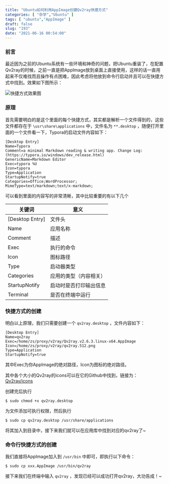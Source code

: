 ```yaml
---
title: "Ubuntu如何利用AppImage创建Qv2ray快捷方式"
categories: [ "杂学","Ubuntu" ]
tags: [ "ubuntu","AppImage" ]
draft: false
slug: "193"
date: "2021-06-16 00:54:00"
---
```


### 前言

最近因为之前的Ubuntu系统有一些环境和神奇的问题，把Ubuntu重装了，在配置Qv2ray的时候，之前一直是把AppImage放到桌面上直接使用，这样的话一直用起来不仅难找而且操作有点困难，因此考虑将他放到命令行启动并且可以在快捷方式中找到。效果如下图所示：


![快捷方式效果图][1]


### 原理

首先需要明白的是这个里面的每个快捷方式，其实都是解析一个文件得到的，这些文件都存在于 `\usr\share\applications` 中，文件名为 `**.desktop` ，随便打开里面的一个文件看一下，Typora的启动文件内容如下：

```shell
[Desktop Entry]
Name=Typora
Comment=a minimal Markdown reading & writing app. Change Log: (https://typora.io/windows/dev_release.html)
GenericName=Markdown Editor
Exec=typora %U
Icon=typora
Type=Application
StartupNotify=true
Categories=Office;WordProcessor;
MimeType=text/markdown;text/x-markdown;
```

可以看到里面的内容写的非常清晰，其中比较重要的有以下几个

| 关键词          | 意义                   |
| --------------- | ---------------------- |
| [Desktop Entry] | 文件头                 |
| Name            | 应用名称               |
| Comment         | 描述                   |
| Exec            | 执行的命令             |
| Icon            | 图标路径               |
| Type            | 启动器类型             |
| Categories      | 应用的类型（内容相关） |
| StartupNotify   | 启动时是否打印输出信息 |
| Terminal        | 是否在终端中运行       |



### 快捷方式的创建

明白以上原理，我们只需要创建一个 `qv2ray.desktop` ，文件内容如下：

```shell
[Desktop Entry]
Name=qv2ray
Exec=/home/zs/proxy/v2ray/Qv2ray.v2.6.3.linux-x64.AppImage
Icon=/home/zs/proxy/v2ray/qv2ray.512.png
Type=Application
StartupNotify=true
```

其中Exec为你AppImage的绝对路径，Icon为图标的绝对路径。

其中各个大小的Qv2ray的icons可以在它的Github中找到，链接为：[Qv2ray/icons](https://github.com/Qv2ray/Qv2ray/tree/master/assets/icons)

创建完后执行

```shell
$ sudo chmod +x qv2ray.desktop
```

为文件添加可执行权限，然后执行

```shell
$ sudo cp qv2ray.desktop /usr/share/applications
```

将其加入到目录中，接下来我们就可以在应用库中找到对应的qv2ray了~



### 命令行快捷方式的创建

我们直接将AppImage加入到 `/usr/bin` 中即可，即执行以下命令：

```shell
$ sudo cp xxx.AppImage /usr/bin/qv2ray
```

接下来我们在终端中输入 `qv2ray` ，发现已经可以成功打开qv2ray，大功告成！~


[1]: https://blog.zzsqwq.cn/usr/uploads/2021/06/2642879187.png